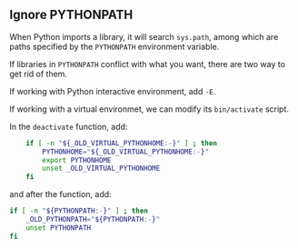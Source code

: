 Ignore PYTHONPATH
----
When Python imports a library, it will search `sys.path`, among which are
paths specified by the `PYTHONPATH` environment variable.

If libraries in `PYTHONPATH` conflict with what you want, there are two way
to get rid of them.

If working with Python interactive environment, add `-E`.

If working with a virtual environmet, we can modify its `bin/activate` script.

In the `deactivate` function, add:
```bash
    if [ -n "${_OLD_VIRTUAL_PYTHONHOME:-}" ] ; then
        PYTHONHOME="${_OLD_VIRTUAL_PYTHONHOME:-}"
        export PYTHONHOME
        unset _OLD_VIRTUAL_PYTHONHOME
    fi
```

and after the function, add:
```bash
if [ -n "${PYTHONPATH:-}" ] ; then
    _OLD_PYTHONPATH="${PYTHONPATH:-}"
    unset PYTHONPATH
fi
```